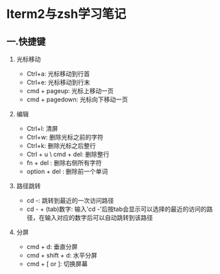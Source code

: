 # Iterm2与zsh学习笔记

## 一.快捷键

1. 光标移动

   * Ctrl+a: 光标移动到行首
   * Ctrl+e: 光标移动到行末
   * cmd + pageup: 光标上移动一页
   * cmd + pagedown: 光标向下移动一页

2. 编辑

   * Ctrl+l: 清屏
   * Ctrl+w: 删除光标之前的字符
   * Ctrl+k: 删除光标之后整行
   * Ctrl + u \ cmd + del: 删除整行
   * fn + del : 删除右侧所有字符
   * option + del : 删除前一个单词

3. 路径跳转

   * cd -: 跳转到最近的一次访问路径
   * cd - + (tab)数字: 输入'cd -'后按tab会显示可以选择的最近的访问的路径，在输入对应的数字后可以自动跳转到该路径

4. 分屏

   * cmd + d: 垂直分屏
   * cmd + shift + d: 水平分屏
   * cmd + [ or ]: 切换屏幕



